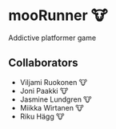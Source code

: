 # mooRunner :cow:
Addictive platformer game

## Collaborators
- Viljami Ruokonen :cow:
- Joni Paakki :cow:
- Jasmine Lundgren :cow:
- Miikka Wirtanen :cow:
- Riku Hägg :cow:
